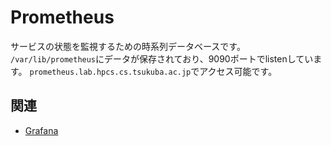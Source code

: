 # Prometheus

サービスの状態を監視するための時系列データベースです。
`/var/lib/prometheus`にデータが保存されており、9090ポートでlistenしています。
`prometheus.lab.hpcs.cs.tsukuba.ac.jp`でアクセス可能です。

## 関連

- [Grafana](./grafana.md)
